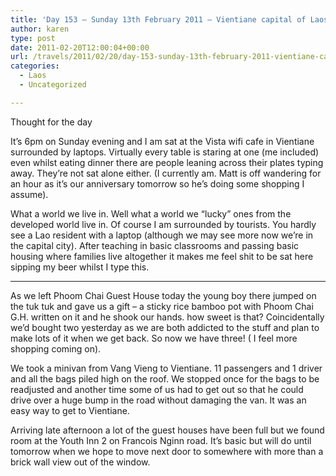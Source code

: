 ```yaml
---
title: 'Day 153 – Sunday 13th February 2011 – Vientiane capital of Laos'
author: karen
type: post
date: 2011-02-20T12:00:04+00:00
url: /travels/2011/02/20/day-153-sunday-13th-february-2011-vientiane-capital-of-laos/
categories:
  - Laos
  - Uncategorized

---
```

Thought for the day

It’s 6pm on Sunday evening and I am sat at the Vista wifi cafe in Vientiane surrounded by laptops. Virtually every table is staring at one (me included) even whilst eating dinner there are people leaning across their plates typing away. They’re not sat alone either. (I currently am. Matt is off wandering for an hour as it’s our anniversary tomorrow so he’s doing some shopping I assume).

What a world we live in. Well what a world we “lucky” ones from the developed world live in. Of course I am surrounded by tourists. You hardly see a Lao resident with a laptop (although we may see more now we’re in the capital city). After teaching in basic classrooms and passing basic housing where families live altogether it makes me feel shit to be sat here sipping my beer whilst I type this. 

---

As we left Phoom Chai Guest House today the young boy there jumped on the tuk tuk and gave us a gift – a sticky rice bamboo pot with Phoom Chai G.H. written on it and he shook our hands. how sweet is that? Coincidentally we’d bought two yesterday as we are both addicted to the stuff and plan to make lots of it when we get back. So now we have three! ( I feel more shopping coming on).

We took a minivan from Vang Vieng to Vientiane. 11 passengers and 1 driver and all the bags piled high on the roof. We stopped once for the bags to be readjusted and another time some of us had to get out so that he could drive over a huge bump in the road without damaging the van. It was an easy way to get to Vientiane. 

Arriving late afternoon a lot of the guest houses have been full but we found room at the Youth Inn 2 on Francois Nginn road. It’s basic but will do until tomorrow when we hope to move next door to somewhere with more than a brick wall view out of the window.
